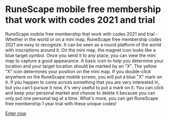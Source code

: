 # RuneScape mobile free membership that work with codes 2021 and trial

RuneScape mobile free membership that work with codes 2021 and trial - Whether in the world or on a mini map, RuneScape free membership codes 2021 are easy to recognize. It can be seen as a round platform of the world with inscriptions around it. On the mini map, the magnet icon looks like a blue target symbol. Once you send it to any place, you can view the mini map to capture a good appearance. A basic icon to help you determine your location and your target location should be marked by an "X". The yellow "X" icon determines your position on the mini map. If you double-click anywhere on the RuneScape mobile screen, you will put a blue "X" mark on it. If you happen to come across something that you are very interested in, but you can't pursue it now, it's very useful to put a mark on it. You can click and keep your personal market and choose to delete it because you can only put one personal tag at a time. What's more, you can get RuneScape free membership 1 year trial with these unique codes!

<a href="https://yintamod.xyz/runescape/">Enter now</a>
